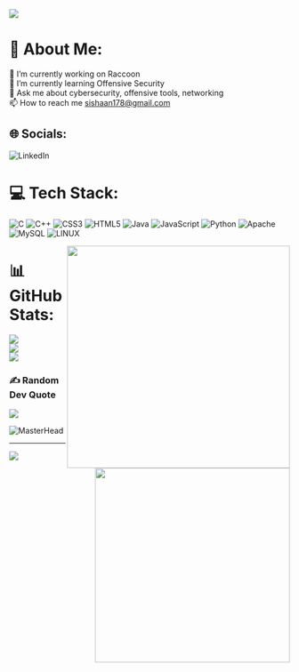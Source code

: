 <img align="center" src="https://giffiles.alphacoders.com/174/1744.gif">

# 💫 About Me:
🔭 I’m currently working on Raccoon<br>🌱 I’m currently learning Offensive Security<br>💬 Ask me about cybersecurity, offensive tools, networking<br>📫 How to reach me sishaan178@gmail.com

## 🌐 Socials:
![LinkedIn](https://img.shields.io/badge/LinkedIn-%230077B5.svg?logo=linkedin&logoColor=white)

# 💻 Tech Stack:
![C](https://img.shields.io/badge/c-%2300599C.svg?style=for-the-badge&logo=c&logoColor=white) ![C++](https://img.shields.io/badge/c++-%2300599C.svg?style=for-the-badge&logo=c%2B%2B&logoColor=white) ![CSS3](https://img.shields.io/badge/css3-%231572B6.svg?style=for-the-badge&logo=css3&logoColor=white) ![HTML5](https://img.shields.io/badge/html5-%23E34F26.svg?style=for-the-badge&logo=html5&logoColor=white) ![Java](https://img.shields.io/badge/java-%23ED8B00.svg?style=for-the-badge&logo=java&logoColor=white) ![JavaScript](https://img.shields.io/badge/javascript-%23323330.svg?style=for-the-badge&logo=javascript&logoColor=%23F7DF1E) ![Python](https://img.shields.io/badge/python-3670A0?style=for-the-badge&logo=python&logoColor=ffdd54) ![Apache](https://img.shields.io/badge/apache-%23D42029.svg?style=for-the-badge&logo=apache&logoColor=white) ![MySQL](https://img.shields.io/badge/mysql-%2300f.svg?style=for-the-badge&logo=mysql&logoColor=white) ![LINUX](https://img.shields.io/badge/Linux-FCC624?style=for-the-badge&logo=linux&logoColor=black)

<img align="right" width="400" src="https://media.tenor.com/rePDfDWO3XoAAAAd/hacking.gif">

# 📊 GitHub Stats:
![](https://github-readme-stats.vercel.app/api?username=ishaan231203&theme=dark&hide_border=true&include_all_commits=false&count_private=false)<br/>
![](https://github-readme-streak-stats.herokuapp.com/?user=ishaan231203&theme=dark&hide_border=true)<br/>
![](https://github-readme-stats.vercel.app/api/top-langs/?username=ishaan231203&theme=dark&hide_border=true&include_all_commits=false&count_private=false&layout=compact)

<img align="right" width="350" src="https://media.tenor.com/54mjjpuowCgAAAAM/ninjala-jane.gif">

### ✍️ Random Dev Quote
![](https://quotes-github-readme.vercel.app/api?type=horizontal&theme=merko)


![MasterHead](https://media.tenor.com/qJ_EjDNHqcUAAAAM/usuwam-rajd-hakowanie.gif)

---
[![](https://visitcount.itsvg.in/api?id=ishaan231203&icon=1&color=11)](https://visitcount.itsvg.in)

<!-- Proudly created with GPRM ( https://gprm.itsvg.in ) -->
